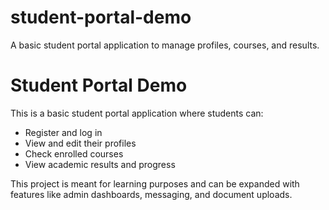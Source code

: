 # student-portal-demo
A basic student portal application to manage profiles, courses, and results.
# Student Portal Demo
This is a basic student portal application where students can:
- Register and log in
- View and edit their profiles
- Check enrolled courses
- View academic results and progress

This project is meant for learning purposes and can be expanded with features like admin dashboards, messaging, and document uploads.

